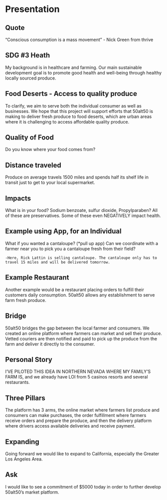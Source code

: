# Presentation

## Quote
“Conscious consumption is a mass movement” - Nick Green from thrive

## SDG #3 Heath
My background is in healthcare and farming. Our main sustainable development goal is to promote good health and well-being through healthy locally sourced produce. 

## Food Deserts - Access to quality produce
To clarify, we aim to serve both the individual consumer as well as businesses. We hope that this project will support efforts that 50alt50 is making to deliver fresh produce to food deserts, which are urban areas where it is challenging to access affordable quality produce.    


## Quality of Food
Do you know where your food comes from? 

## Distance traveled
Produce on average travels 1500 miles and spends half its shelf life in transit just to get to your local supermarket. 

## Impacts
What is in your food? Sodium benzoate, sulfur dioxide, Propylparaben? All of these are preservatives. Some of these even NEGATIVELY impact health.


## Example using App, for an Individual
What if you wanted a cantaloupe? (*pull up app) Can we coordinate with a farmer near you to pick you a cantaloupe fresh from their field? 

	-Here, Rick Lattin is selling cantaloupe. The cantaloupe only has to travel 15 miles and will be delivered tomorrow. 

## Example Restaurant
Another example would be a restaurant placing orders to fulfill their customers daily consumption. 50alt50 allows any establishment to serve farm fresh produce.    

## Bridge
50alt50 bridges the gap between the local farmer and consumers. We created an online platform where farmers can market and sell their produce. Vetted couriers are then notified and paid to pick up the produce from the farm and deliver it directly to the consumer.

   
## Personal Story
I’VE PILOTED THIS IDEA IN NORTHERN NEVADA WHERE MY FAMILY’S FARM IS, and we already have LOI from 5 casinos resorts and several restaurants. 

## Three Pillars
The platform has 3 arms, the online market where farmers list produce and consumers can make purchases, the order fulfillment where farmers receive orders and prepare the produce, and then the delivery platform where drivers access available deliveries and receive payment. 

## Expanding
Going forward we would like to expand to California, especially the Greater Los Angeles Area. 

## Ask
I would like to see a commitment of $5000 today in order to further develop 50alt50’s market platform.   
